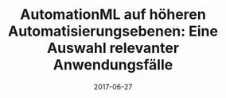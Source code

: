 ---
abstract: ''
authors:
- Bernhard Wally
- Miriam Schleipen
- Nicole Schmidt
- Nikolai D´Agostino
- Robert Henßen
- Yingbing Hua
date: '2017-06-27'
featured: false
links:
- name: Publik
  url: https://publik.tuwien.ac.at/showentry.php?ID=260547&lang=2
publication: 'Vortrag: AUTOMATION 2017, Baden-Baden; 27.06.2017 - 28.06.2017; in:
  "Proceedings of Automation 2017 (Technology networks Processes)", VDI Verlag, (2017),
  ISBN: 978-3-18-092293-5; 14 S'
publication_types:
- '1'
publishDate: '2017-06-27'
title: 'AutomationML auf höheren Automatisierungsebenen: Eine Auswahl relevanter Anwendungsfälle'
url_pdf: ''
---